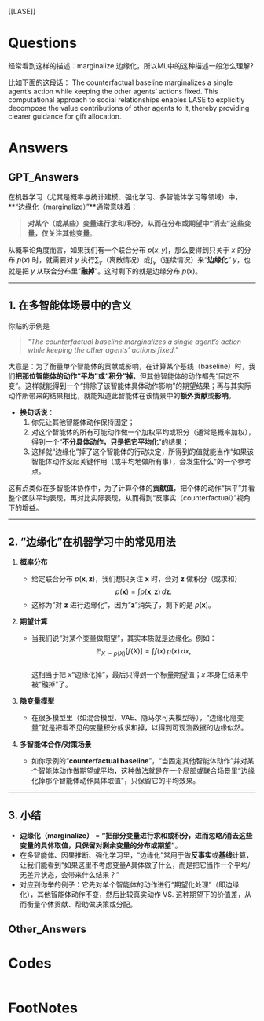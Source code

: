 [[LASE]]

# Questions
经常看到这样的描述：marginalize 边缘化，所以ML中的这种描述一般怎么理解?

比如下面的这段话：
	The counterfactual baseline marginalizes a single agent’s action while keeping the other agents’ actions fixed. This computational approach to social relationships enables LASE to explicitly decompose the value contributions of other agents to it, thereby providing clearer guidance for gift allocation.
# Answers

## GPT_Answers
在机器学习（尤其是概率与统计建模、强化学习、多智能体学习等领域）中，**“边缘化（marginalize）”**通常意味着：  
> **对某个（或某些）变量进行求和/积分，从而在分布或期望中“消去”这些变量，仅关注其他变量**。  

从概率论角度而言，如果我们有一个联合分布 $p(x,y)$，那么要得到只关于 $x$ 的分布 $p(x)$ 时，就需要对 $y$ 执行$\sum_y$（离散情况）或$\int_y$（连续情况）来“**边缘化**” $y$，也就是把 $y$ 从联合分布里“**融掉**”。这时剩下的就是边缘分布 $p(x)$。  

---

## 1. 在多智能体场景中的含义

你贴的示例是：  
> *"The counterfactual baseline marginalizes a single agent’s action while keeping the other agents’ actions fixed."*  

大意是：为了衡量单个智能体的贡献或影响，在计算某个基线（baseline）时，我们**把那位智能体的动作“平均”或“积分”掉**，但其他智能体的动作都先“固定不变”。这样就能得到一个“排除了该智能体具体动作影响”的期望结果；再与其实际动作所带来的结果相比，就能知道此智能体在该情景中的**额外贡献**或**影响**。

- **换句话说**：  
  1. 你先让其他智能体动作保持固定；  
  2. 对这个智能体的所有可能动作做一个加权平均或积分（通常是概率加权），得到一个“**不分具体动作，只是把它平均化**”的结果；  
  3. 这样就“边缘化”掉了这个智能体的行动决定，所得到的值就能当作“如果该智能体动作没起关键作用（或平均地做所有事），会发生什么”的一个参考点。  

这有点类似在多智能体协作中，为了计算个体的**贡献值**，把个体的动作“抹平”并看整个团队平均表现，再对比实际表现，从而得到“反事实（counterfactual）”视角下的增益。

---

## 2. “边缘化”在机器学习中的常见用法

1. **概率分布**  
   - 给定联合分布 $p(\mathbf{x}, \mathbf{z})$，我们想只关注 $\mathbf{x}$ 时，会对 $\mathbf{z}$ 做积分（或求和）  
     $$p(\mathbf{x}) = \int p(\mathbf{x}, \mathbf{z})\,d\mathbf{z}.$$  
   - 这称为“对 $\mathbf{z}$ 进行边缘化”，因为“$\mathbf{z}$”消失了，剩下的是 $p(\mathbf{x})$。  

2. **期望计算**  
   - 当我们说“对某个变量做期望”，其实本质就是边缘化。例如：  
     $$\mathbb{E}_{X\sim p(X)}[f(X)] 
       = \int f(x)\,p(x)\,dx,$$  
     这相当于把 $x$“边缘化掉”，最后只得到一个标量期望值；$x$ 本身在结果中被“融掉”了。

3. **隐变量模型**  
   - 在很多模型里（如混合模型、VAE、隐马尔可夫模型等），“边缘化隐变量”就是把看不见的变量积分或求和掉，以得到可观测数据的边缘似然。

4. **多智能体合作/对策场景**  
   - 如你示例的“**counterfactual baseline**”，“当固定其他智能体动作”并对某个智能体动作做期望或平均，这种做法就是在一个局部或联合场景里“边缘化掉那个智能体动作具体取值”，只保留它的平均效果。

---

## 3. 小结

- **边缘化（marginalize）** = **“把部分变量进行求和或积分，进而忽略/消去这些变量的具体取值，只保留对剩余变量的分布或期望”**。  
- 在多智能体、因果推断、强化学习里，“边缘化”常用于做**反事实**或**基线**计算，让我们能看到“如果这里不考虑变量A具体做了什么，而是把它当作一个平均/无差异状态，会带来什么结果？”  
- 对应到你举的例子：它先对单个智能体的动作进行“期望化处理”（即边缘化），其他智能体动作不变，然后比较真实动作 VS. 这种期望下的价值差，从而衡量个体贡献、帮助做决策或分配。

## Other_Answers


# Codes

```python

```


# FootNotes
